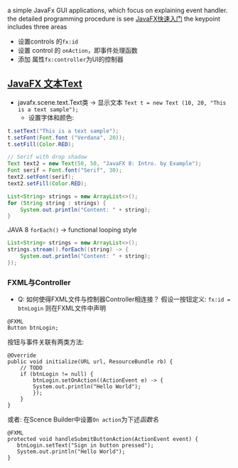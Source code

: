 a simple JavaFx GUI applications, which focus on explaining event handler.
the detailed programming procedure is see [JavaFX快速入门](http://www.yiibai.com/javafx/javafx-tutorial-for-beginners.html)
the keypoint includes three areas

- 设置controls 的`fx:id`
- 设置 control 的 `onAction`，即事件处理函数
- 添加 属性`fx:controller`为UI的控制器


## [JavaFX 文本Text](http://docs.oracle.com/javafx/2/text/jfxpub-text.htm)

- javafx.scene.text.Text类 -> 显示文本
`Text t = new Text (10, 20, "This is a text sample");`
    - 设置字体和颜色:

```java
t.setText("This is a text sample");
t.setFont(Font.font ("Verdana", 20));
t.setFill(Color.RED);
```

```java
// Serif with drop shadow
Text text2 = new Text(50, 50, "JavaFX 8: Intro. by Example");
Font serif = Font.font("Serif", 30);
text2.setFont(serif);
text2.setFill(Color.RED);
```



```java
List<String> strings = new ArrayList<>();
for (String string : strings) {
	System.out.println("Content: " + string);
}
```

JAVA 8 `forEach()` -> functional looping style

```java
List<String> strings = new ArrayList<>();
strings.stream().forEach((string) -> {
	System.out.println("Content: " + string);
});
```


### FXML与Controller

- Q: 如何使得FXML文件与控制器Controller相连接？
假设一按钮定义: `fx:id = btnLogin`
则在FXML文件中声明
```
@FXML
Button btnLogin;
```

按钮与事件关联有两类方法:

```
@Override
public void initialize(URL url, ResourceBundle rb) {
	// TODO  
	if (btnLogin != null) {
	    btnLogin.setOnAction((ActionEvent e) -> {
		System.out.println("Hello World");
	    });
	}
}
```    
 
 或者: 在Scence Builder中设置`On action`为下述*函数名*
 ```
@FXML  
protected void handleSubmitButtonAction(ActionEvent event) {  
	btnLogin.setText("Sign in button pressed");  
	System.out.println("Hello World");
} 
```



